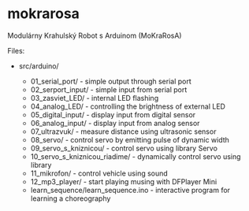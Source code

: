 # mokrarosa
Modulárny Krahulský Robot s Arduinom (MoKraRosA)

Files:

* src/arduino/


   * 01_serial_port/  - simple output through serial port
   * 02_serport_input/  - simple input from serial port 
   * 03_zasviet_LED/  - internal LED flashing
   * 04_analog_LED/ - controlling the brightness of external LED
   * 05_digital_input/  - display input from digital sensor
   * 06_analog_input/  - display input from analog sensor
   * 07_ultrazvuk/  - measure distance using ultrasonic sensor
   * 08_servo/ - control servo by emitting pulse of dynamic width 
   * 09_servo_s_kniznicou/  - control servo using library Servo
   * 10_servo_s_kniznicou_riadime/  - dynamically control servo using library
   * 11_mikrofon/  - control vehicle using sound 
   * 12_mp3_player/  - start playing musing with DFPlayer Mini
   * learn_sequence/learn_sequence.ino  - interactive program for learning a choreography 
